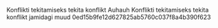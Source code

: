 Konflikti tekitamiseks tekita konflikt
Auhauh
Konflikti tekitamiseks tekita konflikt jamidagi muud
0ed15b9fe12d627825ab5760c037f8a4b390f623
